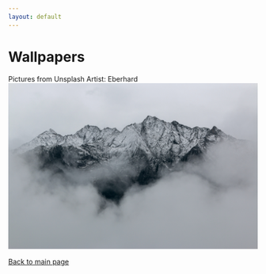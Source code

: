 ```yaml
---
layout: default
---
```


# Wallpapers

Pictures from Unsplash Artist: Eberhard
![Pictures from Unsplash Artist: Eberhard](./candybox/wallpapers/eberhard-unsplash.jpg)

[Back to main page](./)

